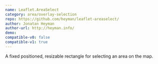 ```yaml
---
name: Leaflet.AreaSelect
category: area/overlay-selection
repo: https://github.com/heyman/leaflet-areaselect/
author: Jonatan Heyman
author-url: http://heyman.info/
demo: 
compatible-v0: false
compatible-v1: true
---
```


A fixed positioned, resizable rectangle for selecting an area on the map.
